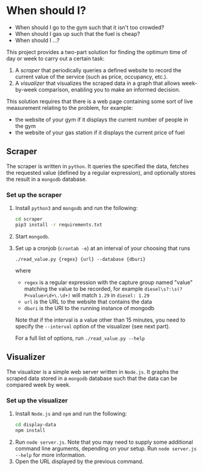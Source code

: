 # When should I?
- When should I go to the gym such that it isn't too crowded?
- When should I gas up such that the fuel is cheap?
- When should I ...?

This project provides a two-part solution for finding the optimum time of day or week to carry out a certain task:

1. A _scraper_ that periodically queries a defined website to record the current value of the service (such as price, occupancy, etc.).
2. A _visualizer_ that visualizes the scraped data in a graph that allows week-by-week comparison, enabling you to make an informed decision. 

This solution requires that there is a web page containing some sort of live measurement relating to the problem, for example:
- the website of your gym if it displays the current number of people in the gym
- the website of your gas station if it displays the current price of fuel

## Scraper

The scraper is written in `python`. It queries the specified the data, fetches the requested value (defined by a regular expression), and optionally stores the result in a `mongodb` database. 

### Set up the scraper

1. Install `python3` and `mongodb` and run the following:

    ```bash
    cd scraper
    pip3 install -r requirements.txt
    ```

2. Start `mongodb`.
3. Set up a cronjob (`crontab -e`) at an interval of your choosing that runs
    ```
    ./read_value.py {regex} {url} --database {dburi}
    ```
    where
    - `regex` is a regular expression with the capture group named "value" matching the value to be recorded, for example `diesel\s?:\s(?P<value>\d+\.\d+)` will match `1.29` in `diesel: 1.29`
    - `url` is the URL to the website that contains the data
    - `dburi` is the URI to the running instance of mongodb
    
    Note that if the interval is a value other than 15 minutes, you need to specify the `--interval` option of the visualizer (see next part).

    For a full list of options, run `./read_value.py --help`


## Visualizer

The visualizer is a simple web server written in `Node.js`. It graphs the scraped data stored in a `mongodb` database such that the data can be compared week by week. 

### Set up the visualizer

1. Install `Node.js` and `npm` and run the following: 
    ```bash
    cd display-data
    npm install
    ```
2. Run `node server.js`. Note that you may need to supply some additional command line arguments, depending on your setup. Run `node server.js --help` for more information.
3. Open the URL displayed by the previous command.